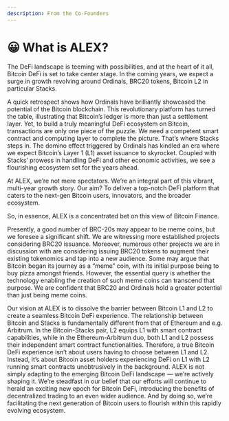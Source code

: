 ```yaml
---
description: From the Co-Founders
---
```


# 😀 What is ALEX?

The DeFi landscape is teeming with possibilities, and at the heart of it all, Bitcoin DeFi is set to take center stage. In the coming years, we expect a surge in growth revolving around Ordinals, BRC20 tokens, Bitcoin L2 in particular Stacks.

A quick retrospect shows how Ordinals have brilliantly showcased the potential of the Bitcoin blockchain. This revolutionary platform has turned the table, illustrating that Bitcoin’s ledger is more than just a settlement layer. Yet, to build a truly meaningful DeFi ecosystem on Bitcoin, transactions are only one piece of the puzzle. We need a competent smart contract and computing layer to complete the picture. That’s where Stacks steps in. The domino effect triggered by Ordinals has kindled an era where we expect Bitcoin’s Layer 1 (L1) asset issuance to skyrocket. Coupled with Stacks’ prowess in handling DeFi and other economic activities, we see a flourishing ecosystem set for the years ahead.&#x20;

At ALEX, we’re not mere spectators. We’re an integral part of this vibrant, multi-year growth story. Our aim? To deliver a top-notch DeFi platform that caters to the next-gen Bitcoin users, innovators, and the broader ecosystem.

So, in essence, ALEX is a concentrated bet on this view of Bitcoin Finance.&#x20;

Presently, a good number of BRC-20s may appear to be meme coins, but we foresee a significant shift. We are witnessing more established projects considering BRC20 issuance. Moreover, numerous other projects we are in discussion with are considering issuing BRC20 tokens to augment their existing tokenomics and tap into a new audience. Some may argue that Bitcoin began its journey as a “meme” coin, with its initial purpose being to buy pizza amongst friends. However, the essential query is whether the technology enabling the creation of such meme coins can transcend that purpose. We are confident that BRC20 and Ordinals hold a greater potential than just being meme coins.&#x20;

Our vision at ALEX is to dissolve the barrier between Bitcoin L1 and L2 to create a seamless Bitcoin DeFi experience. The relationship between Bitcoin and Stacks is fundamentally different from that of Ethereum and e.g. Arbitrum. In the Bitcoin-Stacks pair, L2 equips L1 with smart contract capabilities, while in the Ethereum-Arbitrum duo, both L1 and L2 possess their independent smart contract functionalities. Therefore, a true Bitcoin DeFi experience isn’t about users having to choose between L1 and L2. Instead, it’s about Bitcoin asset holders experiencing DeFi on L1 with L2 running smart contracts unobtrusively in the background. ALEX is not simply adapting to the emerging Bitcoin DeFi landscape — we’re actively shaping it. We’re steadfast in our belief that our efforts will continue to herald an exciting new epoch for Bitcoin DeFi, introducing the benefits of decentralized trading to an even wider audience. And by doing so, we’re facilitating the next generation of Bitcoin users to flourish within this rapidly evolving ecosystem.
